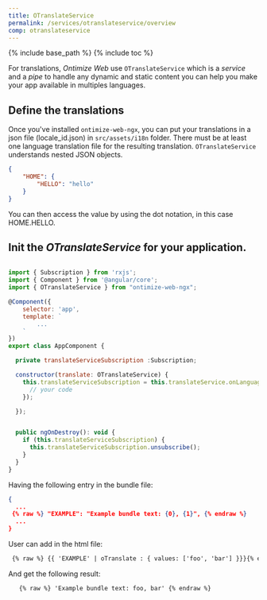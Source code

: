 ```yaml
---
title: OTranslateService
permalink: /services/otranslateservice/overview
comp: otranslateservice
---
```


{% include base_path %} {% include toc %}

For translations, *Ontimize Web* use `OTranslateService` which is a *service* and a *pipe* to handle any dynamic and static content you can help you make your app available in multiples languages.



## Define the translations

Once you've installed `ontimize-web-ngx`, you can put your translations in a json file (locale_id.json) in `src/assets/i18n` folder. There must be at least one language translation file for the resulting translation. `OTranslateService` understands nested JSON objects.

```json
{
    "HOME": {
        "HELLO": "hello"
    }
}
```

You can then access the value by using the dot notation, in this case HOME.HELLO.


## Init the *OTranslateService* for your application.

```js

import { Subscription } from 'rxjs';
import { Component } from '@angular/core';
import { OTranslateService } from "ontimize-web-ngx";

@Component({
    selector: 'app',
    template: `
        ...
    `
})
export class AppComponent {

  private translateServiceSubscription :Subscription;

  constructor(translate: OTranslateService) {
    this.translateServiceSubscription = this.translateService.onLanguageChanged.subscribe(() => {
      // your code
    });

  });


  public ngOnDestroy(): void {
    if (this.translateServiceSubscription) {
      this.translateServiceSubscription.unsubscribe();
    }
  }
}
```

Having the following entry in the bundle file:
  ```json
  {
    ...
   {% raw %} "EXAMPLE": "Example bundle text: {0}, {1}", {% endraw %}
    ...
  }
  ```
User can add in the html file:
  ```html
   {% raw %} {{ 'EXAMPLE' | oTranslate : { values: ['foo', 'bar'] }}}{% endraw %}"

  ```

And get the following result:
  ```html
     {% raw %} 'Example bundle text: foo, bar' {% endraw %}
  ```